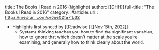 title:: The Books I Read in 2016 (highlights)
author:: [[DHH]]
full-title:: "The Books I Read in 2016"
category:: #articles
url:: https://medium.com/p/6ee02fa7fb82

- Highlights first synced by [[Readwise]] [[Nov 18th, 2022]]
	- Systems thinking teaches you how to find the significant variables, how to ignore that which doesn’t matter at the scale you’re examining, and generally how to think clearly about the world.
